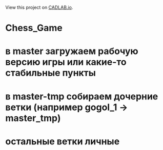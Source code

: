 View this project on [CADLAB.io](https://cadlab.io/project/25652). 

# Chess_Game
# в master загружаем рабочую версию игры или какие-то стабильные пункты
# в master-tmp собираем дочерние ветки (например gogol_1 -> master_tmp)
# остальные ветки личные
